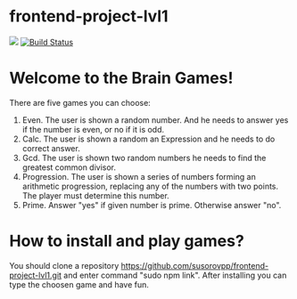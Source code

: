 # frontend-project-lvl1
<a href="https://codeclimate.com/github/susorovpp/frontend-project-lvl1/maintainability"><img src="https://api.codeclimate.com/v1/badges/a905ecd983679c7133eb/maintainability" /></a>
[![Build Status](https://travis-ci.com/susorovpp/frontend-project-lvl1.svg?branch=master)](https://travis-ci.com/susorovpp/frontend-project-lvl1)

# Welcome to the Brain Games!
There are five games you can choose:
1. Even.
The user is shown a random number. And he needs to answer yes if the number is even, or no if it is odd.
2. Calc.
The user is shown a random an Expression and he needs to do correct answer.
3. Gcd.
The user is shown two random numbers he needs to find the greatest common divisor.
4. Progression.
The user is shown a series of numbers forming an arithmetic progression, replacing any of the numbers with two points. The player must determine this number.
5. Prime.
Answer "yes" if given number is prime. Otherwise answer "no".

# How to install and play games?
You should clone a repository https://github.com/susorovpp/frontend-project-lvl1.git and enter command "sudo npm link". After installing you can type the choosen game and have fun.
